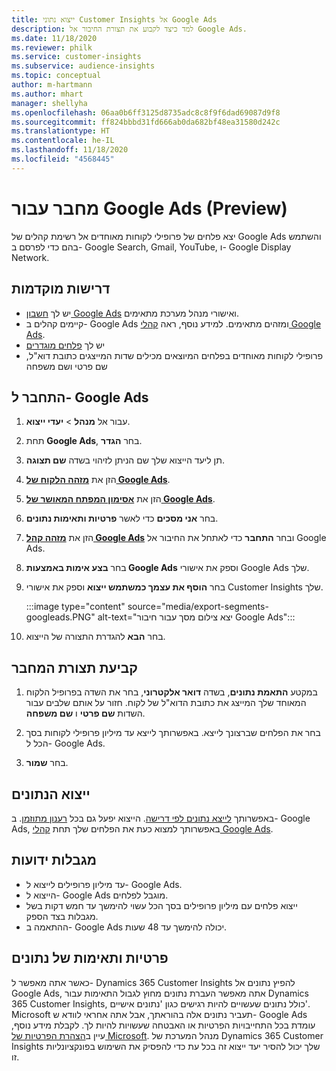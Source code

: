```yaml
---
title: ייצוא נתוני Customer Insights אל Google Ads
description: למד כיצד לקבוע את תצורת החיבור אל Google Ads.
ms.date: 11/18/2020
ms.reviewer: philk
ms.service: customer-insights
ms.subservice: audience-insights
ms.topic: conceptual
author: m-hartmann
ms.author: mhart
manager: shellyha
ms.openlocfilehash: 06aa0b6ff3125d8735adc8c8f9f6dad69087d9f8
ms.sourcegitcommit: ff824bbbd31fd666ab0da682bf48ea31580d242c
ms.translationtype: HT
ms.contentlocale: he-IL
ms.lasthandoff: 11/18/2020
ms.locfileid: "4568445"
---
```

# <a name="connector-for-google-ads-preview"></a>מחבר עבור Google Ads‏ (Preview)

יצא פלחים של פרופילי לקוחות מאוחדים אל רשימת קהלים של Google Ads והשתמש בהם כדי לפרסם ב- Google Search‏, Gmail, YouTube, ו- Google Display Network. 

## <a name="prerequisites"></a>דרישות מוקדמות

-   יש לך [חשבון Google Ads](https://ads.google.com/) ואישורי מנהל מערכת מתאימים.
-   קיימים קהלים ב- Google Ads ומזהים מתאימים. למידע נוסף, ראה [קהלי Google Ads](https://support.google.com/google-ads/answer/7558048?hl=en#:~:text=Audience%20lists%20is%20a%20section,Display%20Network%20through%20remarketing%20campaigns.).
-   יש לך [פלחים מוגדרים](segments.md)
-   פרופילי לקוחות מאוחדים בפלחים המיוצאים מכילים שדות המייצגים כתובת דוא"ל, שם פרטי ושם משפחה

## <a name="connect-to-google-ads"></a>התחבר ל- Google Ads

1. עבור אל **מנהל** > **יעדי ייצוא**.

1. תחת **Google Ads**, בחר **הגדר**.

1. תן ליעד הייצוא שלך שם הניתן לזיהוי בשדה **שם תצוגה**.

1. הזן את **[מזהה הלקוח של Google Ads](https://support.google.com/google-ads/answer/1704344)**.

1. הזן את **[אסימון המפתח המאושר של Google Ads](https://developers.google.com/google-ads/api/docs/first-call/dev-token)**.

1. בחר **אני מסכים** כדי לאשר **פרטיות ותאימות נתונים**.

1. הזן את **[מזהה קהל Google Ads](https://support.google.com/google-ads/answer/7558048?hl=en#:~:text=Audience%20lists%20is%20a%20section,Display%20Network%20through%20remarketing%20campaigns.)** ובחר **התחבר** כדי לאתחל את החיבור אל Google Ads.

1. בחר **בצע אימות באמצעות Google Ads** וספק את אישורי Google Ads שלך.

1. בחר **הוסף את עצמך כמשתמש ייצוא** וספק את אישורי Customer Insights שלך.

   :::image type="content" source="media/export-segments-googleads.PNG" alt-text="יצא צילום מסך עבור חיבור Google Ads":::

1. בחר **הבא** להגדרת התצורה של הייצוא.

## <a name="configure-the-connector"></a>קביעת תצורת המחבר

1. במקטע **התאמת נתונים**, בשדה **דואר אלקטרוני**, בחר את השדה בפרופיל הלקוח המאוחד שלך המייצג את כתובת הדוא"ל של לקוח. חזור על אותם שלבים עבור השדות **שם פרטי** ו **שם משפחה**.

1. בחר את הפלחים שברצונך לייצא. באפשרותך לייצא עד מיליון פרופילי לקוחות בסך הכל ל- Google Ads.

1. בחר **שמור**.

## <a name="export-the-data"></a>ייצוא הנתונים

באפשרותך [לייצא נתונים לפי דרישה](export-destinations.md). הייצוא יפעל גם בכל [רענון מתוזמן](system.md#schedule-tab). ב- Google Ads, באפשרותך למצוא כעת את הפלחים שלך תחת [קהלי Google Ads](https://support.google.com/google-ads/answer/7558048?hl=en/).

## <a name="known-limitations"></a>מגבלות ידועות

- עד מיליון פרופילים לייצוא ל- Google Ads.
- הייצוא ל- Google Ads מוגבל לפלחים.
- ייצוא פלחים עם מיליון פרופילים בסך הכל עשוי להימשך עד חמש דקות בשל מגבלות בצד הספק. 
- ההתאמה ב- Google Ads יכולה להימשך עד 48 שעות.

## <a name="data-privacy-and-compliance"></a>פרטיות ותאימות של נתונים

כאשר אתה מאפשר ל- Dynamics 365 Customer Insights להפיץ נתונים אל Google Ads, אתה מאפשר העברת נתונים מחוץ לגבול התאימות עבור Dynamics 365 Customer Insights, כולל נתונים שעשויים להיות רגישים כגון 'נתונים אישיים'. Microsoft תעביר נתונים אלה בהוראתך, אבל אתה אחראי לוודא ש- Google Ads עומדת בכל התחייבויות הפרטיות או האבטחה שעשויות להיות לך. לקבלת מידע נוסף, עיין ב[הצהרת הפרטיות של Microsoft](https://go.microsoft.com/fwlink/?linkid=396732).
מנהל המערכת של Dynamics 365 Customer Insights שלך יכול להסיר יעד ייצוא זה בכל עת כדי להפסיק את השימוש בפונקציונליות זו.
